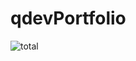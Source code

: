 # qdevPortfolio
![total](https://github.com/Qdev1226/qdevPortfolio/assets/140168334/15a6e333-88bc-400f-a6bf-9cc85578a11f)
